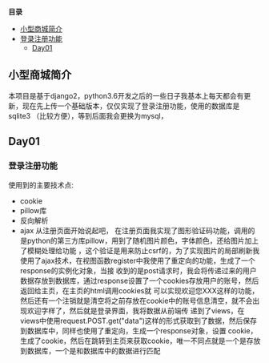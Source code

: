 <!-- markdown-toc start - Don't edit this section. Run M-x markdown-toc-generate-toc again -->
**目录**


  * [小型商城简介](#小型商城简介)
  * [登录注册功能](#登录注册功能)
      * [Day01](#Day01)
    
    
<!-- markdown-toc end -->
    
## 小型商城简介
本项目是基于django2，python3.6开发之后的一些日子我基本上每天都会有更新，现在先上传一个基础版本，仅仅实现了登录注册功能，使用的数据库是sqlite3
（比较方便），等到后面我会更换为mysql，
## Day01
### 登录注册功能
使用到的主要技术点:
- cookie
- pillow库
- 反向解析
- ajax
从注册页面开始说起吧， 在注册页面我实现了图形验证码功能，调用的是python的第三方库pillow，用到了随机图片颜色，字体颜色，还给图片加上了模糊处理给功能
，这个验证是用来防止csrf的，为了实现图片的局部刷新我使用了ajax技术，在视图函数register中我使用了重定向的功能，生成了一个response的实例化对象，当接
收到的是post请求时，我会将传递过来的用户数据存放到数据库，通过response设置了一个cookies存放用户的账号，然后返回给主页，在主页的html调用cookies就
可以实现欢迎您XXX这样的功能，然后还有一个注销就是清空将之前存放在cookie中的账号信息清空，就不会出现欢迎字样了，然后就是登录界面，我将数据从前端传
递到了views，在views中使用request.POST.get("data")这样的形式获取到了数据，然后保存到数据库中，同样也使用了重定向，生成一个response对象，设置
cookie，生成了cookie，然后在跳转到主页来获取cookie，唯一不同点就是一个是存放到数据库，一个是和数据库中的数据进行匹配
